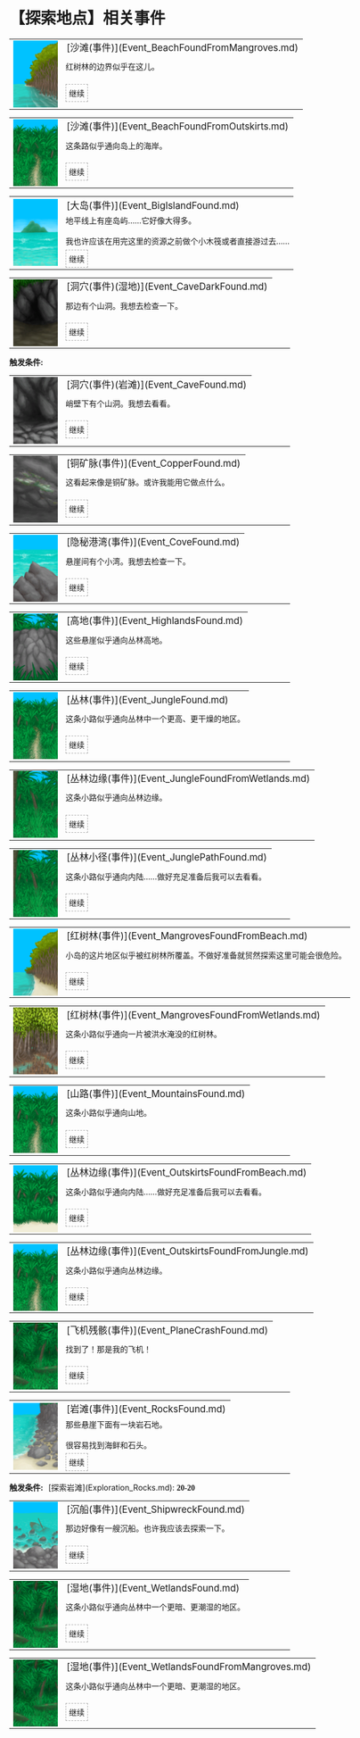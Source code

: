 # 【探索地点】相关事件  
<div class="" style="width:800px;margin-bottom:-15px;"><table><tr style="height:10px"><td rowspan=3 style="width:80px"><div class="gamecard" style="width:80px; height:120px;"><a href="Event_BeachFoundFromMangroves.md" style="color:black"><img decoding="async" src="Sprite/MangrovesToBeach.png" class="cardimage" style="max-width:80px;max-height:120px;"></a></div></td><td style="font-size: 1.2em">[沙滩(事件)](Event_BeachFoundFromMangroves.md)</td></tr><tr><td>红树林的边界似乎在这儿。</td></tr><tr><td><div style="display:inline-block"><div style="margin-right:5px;padding:5px;border:1px dashed darkgray;display: inline-block">继续</div></div></td></tr></table></div><hr>  
<div class="" style="width:800px;margin-bottom:-15px;"><table><tr style="height:10px"><td rowspan=3 style="width:80px"><div class="gamecard" style="width:80px; height:120px;"><a href="Event_BeachFoundFromOutskirts.md" style="color:black"><img decoding="async" src="Sprite/JunglePath.png" class="cardimage" style="max-width:80px;max-height:120px;"></a></div></td><td style="font-size: 1.2em">[沙滩(事件)](Event_BeachFoundFromOutskirts.md)</td></tr><tr><td>这条路似乎通向岛上的海岸。</td></tr><tr><td><div style="display:inline-block"><div style="margin-right:5px;padding:5px;border:1px dashed darkgray;display: inline-block">继续</div></div></td></tr></table></div><hr>  
<div class="" style="width:800px;margin-bottom:-15px;"><table><tr style="height:10px"><td rowspan=3 style="width:80px"><div class="gamecard" style="width:80px; height:120px;"><a href="Event_BigIslandFound.md" style="color:black"><img decoding="async" src="Sprite/BigIsland.png" class="cardimage" style="max-width:80px;max-height:120px;"></a></div></td><td style="font-size: 1.2em">[大岛(事件)](Event_BigIslandFound.md)</td></tr><tr><td>地平线上有座岛屿……它好像大得多。<br><br>我也许应该在用完这里的资源之前做个小木筏或者直接游过去……</td></tr><tr><td><div style="display:inline-block"><div style="margin-right:5px;padding:5px;border:1px dashed darkgray;display: inline-block">继续</div></div></td></tr></table></div><hr>  
<div class="" style="width:800px;margin-bottom:-15px;"><table><tr style="height:10px"><td rowspan=3 style="width:80px"><div class="gamecard" style="width:80px; height:120px;"><a href="Event_CaveDarkFound.md" style="color:black"><img decoding="async" src="Sprite/DarkCaveEntrance.png" class="cardimage" style="max-width:80px;max-height:120px;"></a></div></td><td style="font-size: 1.2em">[洞穴(事件)(湿地)](Event_CaveDarkFound.md)</td></tr><tr><td>那边有个山洞。我想去检查一下。</td></tr><tr><td><div style="display:inline-block"><div style="margin-right:5px;padding:5px;border:1px dashed darkgray;display: inline-block">继续</div></div></td></tr></table></div><hr>  
<div style="display: inline-block;width:70px; "><b>触发条件: </b></div>  
<div class="" style="width:800px;margin-bottom:-15px;"><table><tr style="height:10px"><td rowspan=3 style="width:80px"><div class="gamecard" style="width:80px; height:120px;"><a href="Event_CaveFound.md" style="color:black"><img decoding="async" src="Sprite/CaveEntrance.png" class="cardimage" style="max-width:80px;max-height:120px;"></a></div></td><td style="font-size: 1.2em">[洞穴(事件)(岩滩)](Event_CaveFound.md)</td></tr><tr><td>峭壁下有个山洞。我想去看看。</td></tr><tr><td><div style="display:inline-block"><div style="margin-right:5px;padding:5px;border:1px dashed darkgray;display: inline-block">继续</div></div></td></tr></table></div><hr>  
<div class="" style="width:800px;margin-bottom:-15px;"><table><tr style="height:10px"><td rowspan=3 style="width:80px"><div class="gamecard" style="width:80px; height:120px;"><a href="Event_CopperFound.md" style="color:black"><img decoding="async" src="Sprite/CopperVeinDark.png" class="cardimage" style="max-width:80px;max-height:120px;"></a></div></td><td style="font-size: 1.2em">[铜矿脉(事件)](Event_CopperFound.md)</td></tr><tr><td>这看起来像是铜矿脉。或许我能用它做点什么。</td></tr><tr><td><div style="display:inline-block"><div style="margin-right:5px;padding:5px;border:1px dashed darkgray;display: inline-block">继续</div></div></td></tr></table></div><hr>  
<div class="" style="width:800px;margin-bottom:-15px;"><table><tr style="height:10px"><td rowspan=3 style="width:80px"><div class="gamecard" style="width:80px; height:120px;"><a href="Event_CoveFound.md" style="color:black"><img decoding="async" src="Sprite/PointyRock.png" class="cardimage" style="max-width:80px;max-height:120px;"></a></div></td><td style="font-size: 1.2em">[隐秘港湾(事件)](Event_CoveFound.md)</td></tr><tr><td>悬崖间有个小湾。我想去检查一下。</td></tr><tr><td><div style="display:inline-block"><div style="margin-right:5px;padding:5px;border:1px dashed darkgray;display: inline-block">继续</div></div></td></tr></table></div><hr>  
<div class="" style="width:800px;margin-bottom:-15px;"><table><tr style="height:10px"><td rowspan=3 style="width:80px"><div class="gamecard" style="width:80px; height:120px;"><a href="Event_HighlandsFound.md" style="color:black"><img decoding="async" src="Sprite/CliffsUp.png" class="cardimage" style="max-width:80px;max-height:120px;"></a></div></td><td style="font-size: 1.2em">[高地(事件)](Event_HighlandsFound.md)</td></tr><tr><td>这些悬崖似乎通向丛林高地。</td></tr><tr><td><div style="display:inline-block"><div style="margin-right:5px;padding:5px;border:1px dashed darkgray;display: inline-block">继续</div></div></td></tr></table></div><hr>  
<div class="" style="width:800px;margin-bottom:-15px;"><table><tr style="height:10px"><td rowspan=3 style="width:80px"><div class="gamecard" style="width:80px; height:120px;"><a href="Event_JungleFound.md" style="color:black"><img decoding="async" src="Sprite/JunglePath.png" class="cardimage" style="max-width:80px;max-height:120px;"></a></div></td><td style="font-size: 1.2em">[丛林(事件)](Event_JungleFound.md)</td></tr><tr><td>这条小路似乎通向丛林中一个更高、更干燥的地区。</td></tr><tr><td><div style="display:inline-block"><div style="margin-right:5px;padding:5px;border:1px dashed darkgray;display: inline-block">继续</div></div></td></tr></table></div><hr>  
<div class="" style="width:800px;margin-bottom:-15px;"><table><tr style="height:10px"><td rowspan=3 style="width:80px"><div class="gamecard" style="width:80px; height:120px;"><a href="Event_JungleFoundFromWetlands.md" style="color:black"><img decoding="async" src="Sprite/Jungle.png" class="cardimage" style="max-width:80px;max-height:120px;"></a></div></td><td style="font-size: 1.2em">[丛林边缘(事件)](Event_JungleFoundFromWetlands.md)</td></tr><tr><td>这条小路似乎通向丛林边缘。</td></tr><tr><td><div style="display:inline-block"><div style="margin-right:5px;padding:5px;border:1px dashed darkgray;display: inline-block">继续</div></div></td></tr></table></div><hr>  
<div class="" style="width:800px;margin-bottom:-15px;"><table><tr style="height:10px"><td rowspan=3 style="width:80px"><div class="gamecard" style="width:80px; height:120px;"><a href="Event_JunglePathFound.md" style="color:black"><img decoding="async" src="Sprite/Jungle.png" class="cardimage" style="max-width:80px;max-height:120px;"></a></div></td><td style="font-size: 1.2em">[丛林小径(事件)](Event_JunglePathFound.md)</td></tr><tr><td>这条小路似乎通向内陆……做好充足准备后我可以去看看。</td></tr><tr><td><div style="display:inline-block"><div style="margin-right:5px;padding:5px;border:1px dashed darkgray;display: inline-block">继续</div></div></td></tr></table></div><hr>  
<div class="" style="width:800px;margin-bottom:-15px;"><table><tr style="height:10px"><td rowspan=3 style="width:80px"><div class="gamecard" style="width:80px; height:120px;"><a href="Event_MangrovesFoundFromBeach.md" style="color:black"><img decoding="async" src="Sprite/MangrovesFromBeach.png" class="cardimage" style="max-width:80px;max-height:120px;"></a></div></td><td style="font-size: 1.2em">[红树林(事件)](Event_MangrovesFoundFromBeach.md)</td></tr><tr><td>小岛的这片地区似乎被红树林所覆盖。不做好准备就贸然探索这里可能会很危险。</td></tr><tr><td><div style="display:inline-block"><div style="margin-right:5px;padding:5px;border:1px dashed darkgray;display: inline-block">继续</div></div></td></tr></table></div><hr>  
<div class="" style="width:800px;margin-bottom:-15px;"><table><tr style="height:10px"><td rowspan=3 style="width:80px"><div class="gamecard" style="width:80px; height:120px;"><a href="Event_MangrovesFoundFromWetlands.md" style="color:black"><img decoding="async" src="Sprite/Mangroves.png" class="cardimage" style="max-width:80px;max-height:120px;"></a></div></td><td style="font-size: 1.2em">[红树林(事件)](Event_MangrovesFoundFromWetlands.md)</td></tr><tr><td>这条小路似乎通向一片被洪水淹没的红树林。</td></tr><tr><td><div style="display:inline-block"><div style="margin-right:5px;padding:5px;border:1px dashed darkgray;display: inline-block">继续</div></div></td></tr></table></div><hr>  
<div class="" style="width:800px;margin-bottom:-15px;"><table><tr style="height:10px"><td rowspan=3 style="width:80px"><div class="gamecard" style="width:80px; height:120px;"><a href="Event_MountainsFound.md" style="color:black"><img decoding="async" src="Sprite/JunglePath.png" class="cardimage" style="max-width:80px;max-height:120px;"></a></div></td><td style="font-size: 1.2em">[山路(事件)](Event_MountainsFound.md)</td></tr><tr><td>这条小路似乎通向山地。</td></tr><tr><td><div style="display:inline-block"><div style="margin-right:5px;padding:5px;border:1px dashed darkgray;display: inline-block">继续</div></div></td></tr></table></div><hr>  
<div class="" style="width:800px;margin-bottom:-15px;"><table><tr style="height:10px"><td rowspan=3 style="width:80px"><div class="gamecard" style="width:80px; height:120px;"><a href="Event_OutskirtsFoundFromBeach.md" style="color:black"><img decoding="async" src="Sprite/JunglePatch.png" class="cardimage" style="max-width:80px;max-height:120px;"></a></div></td><td style="font-size: 1.2em">[丛林边缘(事件)](Event_OutskirtsFoundFromBeach.md)</td></tr><tr><td>这条小路似乎通向内陆……做好充足准备后我可以去看看。</td></tr><tr><td><div style="display:inline-block"><div style="margin-right:5px;padding:5px;border:1px dashed darkgray;display: inline-block">继续</div></div></td></tr></table></div><hr>  
<div class="" style="width:800px;margin-bottom:-15px;"><table><tr style="height:10px"><td rowspan=3 style="width:80px"><div class="gamecard" style="width:80px; height:120px;"><a href="Event_OutskirtsFoundFromJungle.md" style="color:black"><img decoding="async" src="Sprite/JunglePath.png" class="cardimage" style="max-width:80px;max-height:120px;"></a></div></td><td style="font-size: 1.2em">[丛林边缘(事件)](Event_OutskirtsFoundFromJungle.md)</td></tr><tr><td>这条小路似乎通向丛林边缘。</td></tr><tr><td><div style="display:inline-block"><div style="margin-right:5px;padding:5px;border:1px dashed darkgray;display: inline-block">继续</div></div></td></tr></table></div><hr>  
<div class="" style="width:800px;margin-bottom:-15px;"><table><tr style="height:10px"><td rowspan=3 style="width:80px"><div class="gamecard" style="width:80px; height:120px;"><a href="Event_PlaneCrashFound.md" style="color:black"><img decoding="async" src="Sprite/Wetlands.png" class="cardimage" style="max-width:80px;max-height:120px;"></a></div></td><td style="font-size: 1.2em">[飞机残骸(事件)](Event_PlaneCrashFound.md)</td></tr><tr><td>找到了！那是我的飞机！</td></tr><tr><td><div style="display:inline-block"><div style="margin-right:5px;padding:5px;border:1px dashed darkgray;display: inline-block">继续</div></div></td></tr></table></div><hr>  
<div class="" style="width:800px;margin-bottom:-15px;"><table><tr style="height:10px"><td rowspan=3 style="width:80px"><div class="gamecard" style="width:80px; height:120px;"><a href="Event_RocksFound.md" style="color:black"><img decoding="async" src="Sprite/RockyPath.png" class="cardimage" style="max-width:80px;max-height:120px;"></a></div></td><td style="font-size: 1.2em">[岩滩(事件)](Event_RocksFound.md)</td></tr><tr><td>那些悬崖下面有一块岩石地。<br><br>很容易找到海鲜和石头。</td></tr><tr><td><div style="display:inline-block"><div style="margin-right:5px;padding:5px;border:1px dashed darkgray;display: inline-block">继续</div></div></td></tr></table></div><hr>  
<div style="display: inline-block;width:70px; "><b>触发条件: </b></div>[探索岩滩](Exploration_Rocks.md): <span style="font-family:ui-monospace"><b>20-20</b></span>  
<div class="" style="width:800px;margin-bottom:-15px;"><table><tr style="height:10px"><td rowspan=3 style="width:80px"><div class="gamecard" style="width:80px; height:120px;"><a href="Event_ShipwreckFound.md" style="color:black"><img decoding="async" src="Sprite/Shipwreck.png" class="cardimage" style="max-width:80px;max-height:120px;"></a></div></td><td style="font-size: 1.2em">[沉船(事件)](Event_ShipwreckFound.md)</td></tr><tr><td>那边好像有一艘沉船。也许我应该去探索一下。</td></tr><tr><td><div style="display:inline-block"><div style="margin-right:5px;padding:5px;border:1px dashed darkgray;display: inline-block">继续</div></div></td></tr></table></div><hr>  
<div class="" style="width:800px;margin-bottom:-15px;"><table><tr style="height:10px"><td rowspan=3 style="width:80px"><div class="gamecard" style="width:80px; height:120px;"><a href="Event_WetlandsFound.md" style="color:black"><img decoding="async" src="Sprite/Wetlands.png" class="cardimage" style="max-width:80px;max-height:120px;"></a></div></td><td style="font-size: 1.2em">[湿地(事件)](Event_WetlandsFound.md)</td></tr><tr><td>这条小路似乎通向丛林中一个更暗、更潮湿的地区。</td></tr><tr><td><div style="display:inline-block"><div style="margin-right:5px;padding:5px;border:1px dashed darkgray;display: inline-block">继续</div></div></td></tr></table></div><hr>  
<div class="" style="width:800px;margin-bottom:-15px;"><table><tr style="height:10px"><td rowspan=3 style="width:80px"><div class="gamecard" style="width:80px; height:120px;"><a href="Event_WetlandsFoundFromMangroves.md" style="color:black"><img decoding="async" src="Sprite/Wetlands.png" class="cardimage" style="max-width:80px;max-height:120px;"></a></div></td><td style="font-size: 1.2em">[湿地(事件)](Event_WetlandsFoundFromMangroves.md)</td></tr><tr><td>这条小路似乎通向丛林中一个更暗、更潮湿的地区。</td></tr><tr><td><div style="display:inline-block"><div style="margin-right:5px;padding:5px;border:1px dashed darkgray;display: inline-block">继续</div></div></td></tr></table></div><hr>  


<script>document.title="探索地点(事件组) - 卡牌生存百科 Card Survival Wiki";</script>